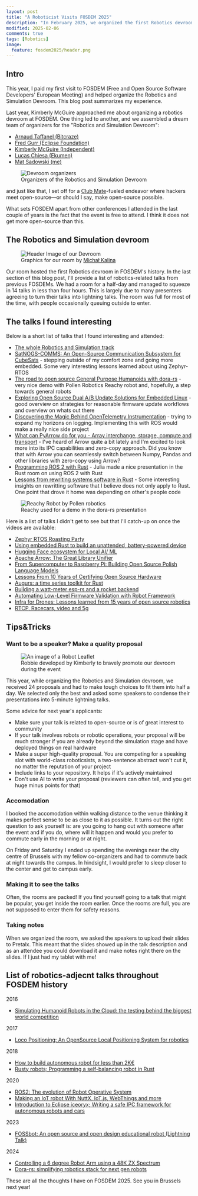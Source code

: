 ```yaml
---
layout: post
title: "A Roboticist Visits FOSDEM 2025"
description: "In February 2025, we organized the first Robotics devroom at FOSDEM. This blog post describes my experience as a first-time FOSDEM attendee and devroom organizer."
modified: 2025-02-06
comments: true
tags: [Robotics]
image:
  feature: fosdem2025/header.png
---
```


## Intro

This year, I paid my first visit to FOSDEM (Free and Open Source Software Developers' European Meeting) and helped organize the Robotics and Simulation Devroom. This blog post summarizes my experience.

<!-- more -->

Last year, Kimberly McGuire approached me about organizing a robotics devroom at FOSDEM. One thing led to another, and we assembled a dream team of organizers for the "Robotics and Simulation Devroom":

* [Arnaud Taffanel (Bitcraze)](https://www.linkedin.com/in/arnaud-taffanel-a5750211)
* [Fred Gurr (Eclipse Foundation)](https://www.linkedin.com/in/fred-g-5388a311/)
* [Kimberly McGuire (Independent)](https://www.linkedin.com/in/knmcguire/)
* [Lucas Chiesa (Ekumen)](https://www.linkedin.com/in/lucaschiesa/)
* [Mat Sadowski (me)](https://www.linkedin.com/in/mateuszsadowski/)

<figure class="center">
    <img src="/images/fosdem2025/organizers.jpg" alt="Devroom organizers">
    <figcaption>Organizers of the Robotics and Simulation Devroom</figcaption>
</figure>

and just like that, I set off for a [Club Mate](https://en.wikipedia.org/wiki/Club-Mate#Culture)-fueled endeavor where hackers meet open-source—or should I say, make open-source possible.

What sets FOSDEM apart from other conferences I attended in the last couple of years is the fact that the event is free to attend. I think it does not get more open-source than this.

## The Robotics and Simulation devroom

<figure class="center">
    <img src="/images/fosdem2025/fosdem_header.jpg" alt="Header Image of our Devroom">
    <figcaption>Graphics for our room by <a href="https://www.michalkalina.com/">Michał Kalina</a></figcaption>
</figure>

Our room hosted the first Robotics devroom in FOSDEM's history. In the last section of this blog post, I'll provide a list of robotics-related talks from previous FOSDEMs. We had a room for a half-day and managed to squeeze in 14 talks in less than four hours. This is largely due to many presenters agreeing to turn their talks into lightning talks. The room was full for most of the time, with people occasionally queuing outside to enter.

## The talks I found interesting

Below is a short list of talks that I found interesting and attended:

* [The whole Robotics and Simulation track](https://fosdem.org/2025/schedule/track/robotics/)
* [SatNOGS-COMMS: An Open-Source Communication Subsystem for CubeSats](https://fosdem.org/2025/schedule/event/fosdem-2025-6024-satnogs-comms-an-open-source-communication-subsystem-for-cubesats/) - stepping outside of my comfort zone and going more embedded. Some very interesting lessons learned about using Zephyr-RTOS
* [The road to open source General Purpose Humanoids with dora-rs](https://fosdem.org/2025/schedule/event/fosdem-2025-5525-the-road-to-open-source-general-purpose-humanoids-with-dora-rs/) - very nice demo with Pollen Robotics Reachy robot and, hopefully, a step towards general robots
* [Exploring Open Source Dual A/B Update Solutions for Embedded Linux](https://fosdem.org/2025/schedule/event/fosdem-2025-6299-exploring-open-source-dual-a-b-update-solutions-for-embedded-linux/) - good overview on strategies for reasonable firmware update workflows and overview on whats out there
* [Discovering the Magic Behind OpenTelemetry Instrumentation](https://fosdem.org/2025/schedule/event/fosdem-2025-4146-discovering-the-magic-behind-opentelemetry-instrumentation/) - trying to expand my horizons on logging. Implementing this with ROS would make a really nice side project
* [What can PyArrow do for you - Array interchange, storage, compute and transport](https://fosdem.org/2025/schedule/event/fosdem-2025-6092-what-can-pyarrow-do-for-you-array-interchange-storage-compute-and-transport/) - I've heard of Arrow quite a bit lately and I'm excited to look more into its IPC capabilities and zero-copy approach. Did you know that with Arrow you can seamlessly switch between Numpy, Pandas and other libraries with zero-copy using Arrow?
* [Programming ROS 2 with Rust](https://fosdem.org/2025/schedule/event/fosdem-2025-6548-programming-ros-2-with-rust/) - Julia made a nice presentation in the Rust room on using ROS 2 with Rust
* [Lessons from rewriting systems software in Rust](https://fosdem.org/2025/schedule/event/fosdem-2025-5088-lessons-from-rewriting-systems-software-in-rust/) - Some interesting insights on rewritting software that I believe does not only apply to Rust. One point that drove it home was depending on other's people code

<figure class="center">
    <img src="/images/fosdem2025/reachy.jpg" alt="Reachy Robot by Pollen robotics">
    <figcaption>Reachy used for a demo in the dora-rs presentation</figcaption>
</figure>

Here is a list of talks I didn't get to see but that I'll catch-up on once the videos are available:

* [Zephyr RTOS Roasting Party](https://fosdem.org/2025/schedule/event/fosdem-2025-5760-zephyr-rtos-roasting-party/)
* [Using embedded Rust to build an unattended, battery-powered device](https://fosdem.org/2025/schedule/event/fosdem-2025-6300-using-embedded-rust-to-build-an-unattended-battery-powered-device/)
* [Hugging Face ecosystem for Local AI/ ML](https://fosdem.org/2025/schedule/event/fosdem-2025-6341-hugging-face-ecosystem-for-local-ai-ml/)
* [Apache Arrow: The Great Library Unifier](https://fosdem.org/2025/schedule/event/fosdem-2025-4801-apache-arrow-the-great-library-unifier/)
* [From Supercomputer to Raspberry Pi: Building Open Source Polish Language Models](https://fosdem.org/2025/schedule/event/fosdem-2025-6660-from-supercomputer-to-raspberry-pi-building-open-source-polish-language-models/)
* [Lessons From 10 Years of Certifying Open Source Hardware](https://fosdem.org/2025/schedule/event/fosdem-2025-4257-lessons-from-10-years-of-certifying-open-source-hardware/)
* [Augurs: a time series toolkit for Rust](https://fosdem.org/2025/schedule/event/fosdem-2025-4668-augurs-a-time-series-toolkit-for-rust/)
* [Building a watt-meter esp-rs and a rocket backend](https://fosdem.org/2025/schedule/event/fosdem-2025-5470-building-a-watt-meter-esp-rs-and-a-rocket-backend/)
* [Automating Low-Level Firmware Validation with Robot Framework](https://fosdem.org/2025/schedule/event/fosdem-2025-5996-automating-low-level-firmware-validation-with-robot-framework/)
* [Infra for Drones: Lessons learned from 15 years of open source robotics](https://fosdem.org/2025/schedule/event/fosdem-2025-6384-infra-for-drones-lessons-learned-from-15-years-of-open-source-robotics-/)
* [RTCP, Racecars, video and 5g](https://fosdem.org/2025/schedule/event/fosdem-2025-5586-rtcp-racecars-video-and-5g/)

## Tips&Tricks

### Want to be a speaker? Make a quality proposal

<figure class="center">
    <img src="/images/fosdem2025/robbie.jpg" alt="An image of a Robot Leaflet">
    <figcaption>Robbie developed by Kimberly to bravely promote our devroom during the event</figcaption>
</figure>

This year, while organizing the Robotics and Simulation devroom, we received 24 proposals and had to make tough choices to fit them into half a day. We selected only the best and asked some speakers to condense their presentations into 5-minute lightning talks.

Some advice for next year's applicants:

* Make sure your talk is related to open-source or is of great interest to community
* If your talk involves robots or robotic operations, your proposal will be much stronger if you are already beyond the simulation stage and have deployed things on real hardware
* Make a super high-quality proposal. You are competing for a speaking slot with world-class roboticsists, a two-sentence abstract won't cut it, no matter the reputation of your project
* Include links to your repository. It helps if it's actively maintained
* Don't use AI to write your proposal (reviewers can often tell, and you get huge minus points for that)

### Accomodation

I booked the accomodation within walking distance to the venue thinking it makes perfect sense to be as close to it as possible. It turns out the right question to ask yourself is: are you going to hang out with someone after the event and if you do, where will it happen and would you prefer to commute early in the morning or at night.

On Friday and Saturday I ended up spending the evenings near the city centre of Brussels with my fellow co-organizers and had to commute back at night towards the campus. In hindsight, I would prefer to sleep closer to the center and get to campus early.

### Making it to see the talks

Often, the rooms are packed! If you find yourself going to a talk that might be popular, you get inside the room earlier. Once the rooms are full, you are not supposed to enter them for safety reasons.

### Taking notes

When we organized the room, we asked the speakers to upload their slides to Pretalx. This meant that the slides showed up in the talk description and as an attendee you could download it and make notes right there on the slides. If I just had my tablet with me!

## List of robotics-adjecnt talks throughout FOSDEM history

2016
* [Simulating Humanoid Robots in the Cloud: the testing behind the biggest world competition](https://archive.fosdem.org/2016/schedule/event/testing_robots_in_the_cloud/)

2017
* [Loco Positioning: An OpenSource Local Positioning System for robotics](https://archive.fosdem.org/2017/schedule/event/loco_positioning_crazyflie/)

2018
* [How to build autonomous robot for less than 2K€](https://archive.fosdem.org/2018/schedule/event/autonomous_robot/)
* [Rusty robots; Programming a self-balancing robot in Rust](https://archive.fosdem.org/2018/schedule/event/rusty_robots/)

2020
* [ROS2: The evolution of Robot Operative System](https://archive.fosdem.org/2020/schedule/event/ema_ros2_evolution/)
* [Making an IoT robot With NuttX, IoT.js, WebThings and more](https://archive.fosdem.org/2020/schedule/event/iotnuttx/)
* [Introduction to Eclipse iceoryx; Writing a safe IPC framework for autonomous robots and cars](https://archive.fosdem.org/2020/schedule/event/ema_iceoryx/)

2023
* [FOSSbot: An open source and open design educational robot (Lightning Talk)](https://archive.fosdem.org/2023/schedule/event/fossbot/)

2024
* [Controlling a 6 degree Robot Arm using a 48K ZX Spectrum](https://archive.fosdem.org/2024/schedule/event/fosdem-2024-2898-controlling-a-6-degree-robot-arm-using-a-48k-zx-spectrum/)
* [Dora-rs: simplifying robotics stack for next gen robots](https://archive.fosdem.org/2024/schedule/event/fosdem-2024-3225-dora-rs-simplifying-robotics-stack-for-next-gen-robots/)


These are all the thoughts I have on FOSDEM 2025. See you in Brussels next year!